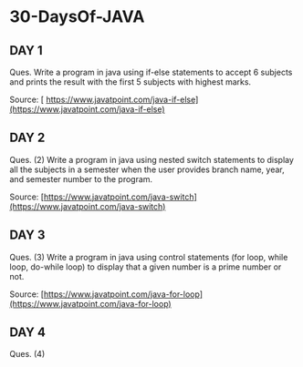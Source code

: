 # 30-DaysOf-JAVA

## DAY 1

Ques. Write a program in java using if-else statements to accept 6 subjects and prints the result with the first 5 subjects with highest marks.

Source: [ https://www.javatpoint.com/java-if-else](https://www.javatpoint.com/java-if-else)

## DAY 2

Ques. (2) Write a program in java using nested switch statements to display all the subjects in a semester when the user provides branch name, year, and semester number to the program.

Source: [https://www.javatpoint.com/java-switch](https://www.javatpoint.com/java-switch)

## DAY 3

Ques. (3) Write a program in java using control statements (for loop, while loop, do-while loop) to display that a given number is a prime number or not.

Source: [https://www.javatpoint.com/java-for-loop](https://www.javatpoint.com/java-for-loop)

## DAY 4

Ques. (4) 
